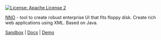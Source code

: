[![License: Apache License 2](https://img.shields.io/hexpm/l/plug.svg?style=flat)](http://www.apache.org/licenses/LICENSE-2.0)

[NNO](https://n2oapp.net) - tool to create robust enterprise UI that fits floppy disk. Create rich web applications using XML. Based on Java.

[Sandbox](https://n2oapp.net/sandbox/)  | [Docs](https://n2oapp.net/docs/) | [Demo](https://n2oapp.net/demo/)
